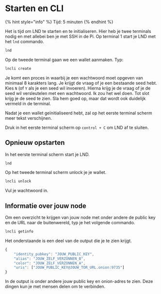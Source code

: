 # Starten en CLI

{% hint style="info" %}
Tijd: 5 minuten
{% endhint %}

Het is tijd om LND te starten en te initialiseren. Hier heb je twee terminals nodig en met allebei ben je met SSH in de Pi. Op terminal 1 start je LND met het `lnd` commando.

```bash
lnd
```

Op de tweede terminal gaan we een wallet aanmaken. Typ:

```bash
lncli create
```

Je komt een proces in waarbij je een wachtwoord moet opgeven van minimaal 8 karakters lang. Je krijgt de vraag of je een bestaande seed hebt. Kies `N` \(of `Y` als je een seed wil invoeren\). Hierna krijg je de vraag of je de seed wil versleutelen met een wachtwoord. Ik zou het wel doen. Tot slot krijg je de seed te zien. Sla hem goed op, maar dat wordt ook duidelijk vermeld in de terminal.

Nadat je een wallet geïnitialiseerd hebt, zal op het eerste terminal scherm meer tekst verschijnen.

Druk in het eerste terminal scherm op `control + C` om LND af te sluiten.

## Opnieuw opstarten

In het eerste terminal scherm start je LND.

```bash
lnd
```

Op het tweede terminal scherm unlock je je wallet.

```bash
lncli unlock
```

Vul je wachtwoord in.

## Informatie over jouw node

Om een overzicht te krijgen van jouw node met onder andere de public key en de URL naar de buitenwereld, typ je het volgende commando.

```bash
lncli getinfo
```

Het onderstaande is een deel van de output die je te zien krijgt.

```javascript
{
    "identity_pubkey": "JOUW_PUBLIC_KEY",
    "alias": "JOUW_ZELF_VERZONNEN_B",
    "color": "JOUW_ZELF_VERZONNEN_A",
    "uris": ["JOUW_PUBLIC_KEY@JOUW_TOR_URL.onion:9735"]
}
```

In de output is onder andere jouw public key en onion-adres te zien. Deze dingen kun je met mensen delen om te verbinden.

